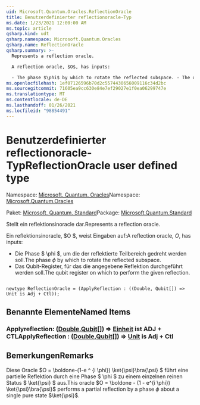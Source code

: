 ```yaml
---
uid: Microsoft.Quantum.Oracles.ReflectionOracle
title: Benutzerdefinierter reflectionoracle-Typ
ms.date: 1/23/2021 12:00:00 AM
ms.topic: article
qsharp.kind: udt
qsharp.namespace: Microsoft.Quantum.Oracles
qsharp.name: ReflectionOracle
qsharp.summary: >-
  Represents a reflection oracle.

  A reflection oracle, $O$, has inputs:

  - The phase $\phi$ by which to rotate the reflected subspace. - The qubit register on which to perform the given reflection.
ms.openlocfilehash: 1ef07126596b70d2c5574430656009116c34d2bc
ms.sourcegitcommit: 71605ea9cc630e84e7ef29027e1f0ea06299747e
ms.translationtype: MT
ms.contentlocale: de-DE
ms.lasthandoff: 01/26/2021
ms.locfileid: "98854491"
---
```

# <a name="reflectionoracle-user-defined-type"></a><span data-ttu-id="12754-102">Benutzerdefinierter reflectionoracle-Typ</span><span class="sxs-lookup"><span data-stu-id="12754-102">ReflectionOracle user defined type</span></span>

<span data-ttu-id="12754-103">Namespace: [Microsoft. Quantum. Oracles](xref:Microsoft.Quantum.Oracles)</span><span class="sxs-lookup"><span data-stu-id="12754-103">Namespace: [Microsoft.Quantum.Oracles](xref:Microsoft.Quantum.Oracles)</span></span>

<span data-ttu-id="12754-104">Paket: [Microsoft. Quantum. Standard](https://nuget.org/packages/Microsoft.Quantum.Standard)</span><span class="sxs-lookup"><span data-stu-id="12754-104">Package: [Microsoft.Quantum.Standard](https://nuget.org/packages/Microsoft.Quantum.Standard)</span></span>


<span data-ttu-id="12754-105">Stellt ein reflektionsinoracle dar.</span><span class="sxs-lookup"><span data-stu-id="12754-105">Represents a reflection oracle.</span></span>

<span data-ttu-id="12754-106">Ein reflektionsinoracle, $O $, weist Eingaben auf:</span><span class="sxs-lookup"><span data-stu-id="12754-106">A reflection oracle, $O$, has inputs:</span></span>

- <span data-ttu-id="12754-107">Die Phase $ \phi $, um die der reflektierte Teilbereich gedreht werden soll.</span><span class="sxs-lookup"><span data-stu-id="12754-107">The phase $\phi$ by which to rotate the reflected subspace.</span></span>
- <span data-ttu-id="12754-108">Das Qubit-Register, für das die angegebene Reflektion durchgeführt werden soll.</span><span class="sxs-lookup"><span data-stu-id="12754-108">The qubit register on which to perform the given reflection.</span></span>

```qsharp

newtype ReflectionOracle = (ApplyReflection : ((Double, Qubit[]) => Unit is Adj + Ctl));
```



## <a name="named-items"></a><span data-ttu-id="12754-109">Benannte Elemente</span><span class="sxs-lookup"><span data-stu-id="12754-109">Named Items</span></span>

### <a name="applyreflection--doublequbit--unit--is-adj--ctl"></a><span data-ttu-id="12754-110">Applyreflection: ([Double](xref:microsoft.quantum.lang-ref.double),[Qubit](xref:microsoft.quantum.lang-ref.qubit)[]) => [Einheit](xref:microsoft.quantum.lang-ref.unit)  ist ADJ + CTL</span><span class="sxs-lookup"><span data-stu-id="12754-110">ApplyReflection : ([Double](xref:microsoft.quantum.lang-ref.double),[Qubit](xref:microsoft.quantum.lang-ref.qubit)[]) => [Unit](xref:microsoft.quantum.lang-ref.unit)  is Adj + Ctl</span></span>



## <a name="remarks"></a><span data-ttu-id="12754-111">Bemerkungen</span><span class="sxs-lookup"><span data-stu-id="12754-111">Remarks</span></span>

<span data-ttu-id="12754-112">Diese Oracle $O = \boldone-(1-e ^ {i \phi}) \ket{\psi}\bra{\psi} $ führt eine partielle Reflektion durch eine Phase $ \phi $ zu einem einzelnen reinen Status $ \ket{\psi} $ aus.</span><span class="sxs-lookup"><span data-stu-id="12754-112">This oracle $O = \boldone - (1 - e^{i \phi}) \ket{\psi}\bra{\psi}$ performs a partial reflection by a phase $\phi$ about a single pure state $\ket{\psi}$.</span></span>